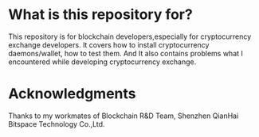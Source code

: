 # What is this repository for?

  This repository is for blockchain developers,especially for cryptocurrency exchange developers. It covers how to install cryptocurrency daemons/wallet, how to test them. And It also contains problems what I encountered while developing cryptocurrency exchange.

# Acknowledgments

  Thanks to my workmates of Blockchain R&D Team, Shenzhen QianHai Bitspace Technology Co.,Ltd.
